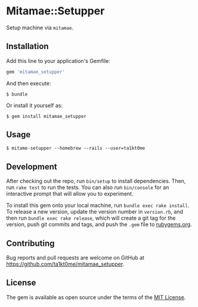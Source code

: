 # Mitamae::Setupper

Setup machine via `mitamae`.

## Installation

Add this line to your application's Gemfile:

```ruby
gem 'mitamae_setupper'
```

And then execute:

    $ bundle

Or install it yourself as:

    $ gem install mitamae_setupper

## Usage

```
$ mitame-setupper --homebrew --rails --user=ta1kt0me
```

## Development

After checking out the repo, run `bin/setup` to install dependencies. Then, run `rake test` to run the tests. You can also run `bin/console` for an interactive prompt that will allow you to experiment.

To install this gem onto your local machine, run `bundle exec rake install`. To release a new version, update the version number in `version.rb`, and then run `bundle exec rake release`, which will create a git tag for the version, push git commits and tags, and push the `.gem` file to [rubygems.org](https://rubygems.org).

## Contributing

Bug reports and pull requests are welcome on GitHub at https://github.com/ta1kt0me/mitamae_setupper.

## License

The gem is available as open source under the terms of the [MIT License](http://opensource.org/licenses/MIT).

